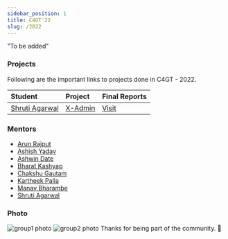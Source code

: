 ```yaml
---
sidebar_position: 1
title: C4GT'22
slug: /2022
---
```



"To be added"

### Projects
Following are the important links to projects done in C4GT - 2022.

| Student | Project | Final Reports |
| :--- | :--- | :--- |
| [Shruti Agarwal](https://github.com/shruti3004) | [X-Admin](/docs/2022/admin) | [Visit](https://medium.com/@shruti-ag/gsoc21-with-fossology-fd97cd2a3924) |

### Mentors

* [Arun Rajput](https://github.com/arajput)
* [Ashish Yadav](https://github.com/ashish-samagra)
* [Ashwin Date](https://github.com/coolbung)
* [Bharat Kashyap](https://github.com/bharatkashyap)
* [Chakshu Gautam](https://github.com/ChakshuGautam)
* [Kartheek Palla](https://github.com/pallakartheekreddy)
* [Manav Bharambe](https://github.com/anarchistMegabyte)
* [Shruti Agarwal](https://github.com/Shruti3004)

### Photo

![group1 photo](/img/c4gt22participants.jpeg)
![group2 photo](/img/c4gt23participants.jpeg)
Thanks for being part of the community. 💚
